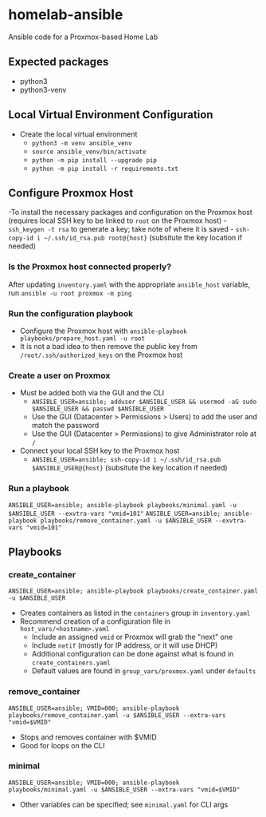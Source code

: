 # homelab-ansible
Ansible code for a Proxmox-based Home Lab

## Expected packages
- python3
- python3-venv

## Local Virtual Environment Configuration
- Create the local virtual environment
    - `python3 -m venv ansible_venv`
    - `source ansible_venv/bin/activate`
    - `python -m pip install --upgrade pip`
    - `python -m pip install -r requirements.txt`

## Configure Proxmox Host
-To install the necessary packages and configuration on the Proxmox host (requires local SSH key to be linked to `root` on the Proxmox host)
    - `ssh_keygen -t rsa` to generate a key; take note of where it is saved
    - `ssh-copy-id i ~/.ssh/id_rsa.pub root@{host}` (subsitute the key location if needed)

### Is the Proxmox host connected properly?
After updating `inventory.yaml` with the appropriate `ansible_host` variable, run
`ansible -u root proxmox -m ping`

### Run the configuration playbook
- Configure the Proxmox host with `ansible-playbook playbooks/prepare_host.yaml -u root`
- It is not a bad idea to then remove the public key from `/root/.ssh/authorized_keys` on the Proxmox host

### Create a user on Proxmox
- Must be added both via the GUI and the CLI
    - `ANSIBLE_USER=ansible; adduser $ANSIBLE_USER && usermod -aG sudo $ANSIBLE_USER && passwd $ANSIBLE_USER`
    - Use the GUI (Datacenter > Permissions > Users) to add the user and match the password
    - Use the GUI (Datacenter > Permissions) to give Administrator role at `/`
- Connect your local SSH key to the Proxmox host
    - `ANSIBLE_USER=ansible; ssh-copy-id i ~/.ssh/id_rsa.pub $ANSIBLE_USER@{host}` (subsitute the key location if needed)

### Run a playbook
`ANSIBLE_USER=ansible; ansible-playbook playbooks/minimal.yaml -u $ANSIBLE_USER --exvtra-vars "vmid=101"`
`ANSIBLE_USER=ansible; ansible-playbook playbooks/remove_container.yaml -u $ANSIBLE_USER --exvtra-vars "vmid=101"`

## Playbooks

### create_container
`ANSIBLE_USER=ansible; ansible-playbook playbooks/create_container.yaml -u $ANSIBLE_USER`
- Creates containers as listed in the `containers` group in `inventory.yaml`
- Recommend creation of a configuration file in `host_vars/<hostname>.yaml`
    - Include an assigned `vmid` or Proxmox will grab the "next" one
    - Include `netif` (mostly for IP address, or it will use DHCP)
    - Additional configuration can be done against what is found in `create_containers.yaml`
    - Default values are found in `group_vars/proxmox.yaml` under `defaults`

### remove_container
`ANSIBLE_USER=ansible; VMID=000; ansible-playbook playbooks/remove_container.yaml -u $ANSIBLE_USER --extra-vars "vmid=$VMID"`
- Stops and removes container with $VMID
- Good for loops on the CLI

### minimal
`ANSIBLE_USER=ansible; VMID=000; ansible-playbook playbooks/minimal.yaml -u $ANSIBLE_USER --extra-vars "vmid=$VMID"`
- Other variables can be specified; see `minimal.yaml` for CLI args
